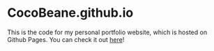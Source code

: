 # CocoBeane.github.io
This is the code for my personal portfolio website, which is hosted on Github Pages. You can check it out [here](CocoBeane.github.io)!
